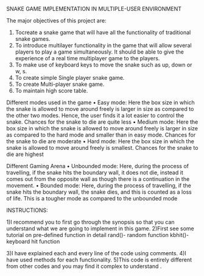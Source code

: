 SNAKE GAME IMPLEMENTATION IN MULTIPLE-USER ENVIRONMENT

The major objectives of this project are: 
1.	Tocreate a snake game that will have all the functionality of traditional snake games.
2.	To introduce multilayer functionality in the game that will allow several players to play a game simultaneously. It should be able to       give the experience of a real time multiplayer game to the players.
3.	To make use of keyboard keys to move the snake such as up, down or w, s. 
4.	To create simple Single player snake game.
5.	To create Multi-player snake game.
6.	To maintain high score table.


Different modes used in the game
•	Easy mode: Here the box size in which the snake is allowed to move around freely is larger in size as compared to the other two modes. Hence, the user finds it a lot easier to control the snake. Chances for the snake to die are quite less
•	Medium mode: Here the box size in which the snake is allowed to move around freely is larger in size as compared to the hard mode and smaller than in easy mode. Chances for the snake to die are moderate
•	Hard mode: Here the box size in which the snake is allowed to move around freely is smallest. Chances for the snake to die are highest

Different Gaming Arena
•	Unbounded mode: Here, during the process of travelling, if the snake hits the boundary wall, it does not die, instead it comes out from the opposite wall as though there is a continuation in the movement.
•	Bounded mode: Here, during the process of travelling, if the snake hits the boundary wall, the snake dies, and this is counted as a loss of life. This is a tougher mode as compared to the unbounded mode


INSTRUCTIONS:

1)I recommend you to first go through the synopsis so that you can understand what we are going to implement in this game.
2)First see some tutorial on pre-defined function in detail
    rand()- random function
    kbhit()- keyboard hit function
    
3)I have explained each and every line of the code using comments.
4)I have used methods for each functionality.
5)This code is entirely different from other codes and you may find it complex to understand . 
